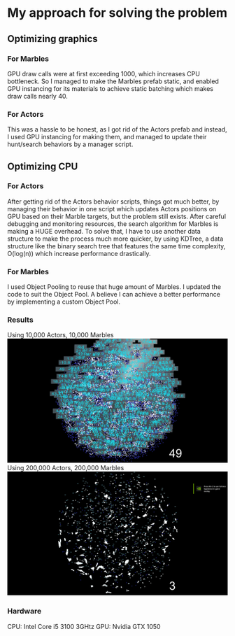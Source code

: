 # My approach for solving the problem
## Optimizing graphics
### For Marbles
GPU draw calls were at first exceeding 1000, which increases CPU bottleneck.
So I managed to make the Marbles prefab static, and enabled GPU instancing for its materials to achieve static batching which makes draw calls nearly 40.
### For Actors
This was a hassle to be honest, as I got rid of the Actors prefab and instead, I used GPU instancing for making them, and managed to update their hunt/search behaviors by a manager script.
## Optimizing CPU
### For Actors
After getting rid of the Actors behavior scripts, things got much better, by managing their behavior in one script which updates Actors positions on GPU based on their Marble targets, but the problem still exists.
After careful debugging and monitoring resources, the search algorithm for Marbles is making a HUGE overhead.
To solve that, I have to use another data structure to make the process much more quicker, by using KDTree, a data structure like the binary search tree that features the same time complexity, O(log(n)) which increase performance drastically.

### For Marbles
I used Object Pooling to reuse that huge amount of Marbles. I updated the code to suit the Object Pool. A believe I can achieve a better performance by implementing a custom Object Pool.

### Results
Using 10,000 Actors, 10,000 Marbles
![10K Bench](/benchmarks/bench%2010K.png)
Using 200,000 Actors, 200,000 Marbles
![200K Bench](/benchmarks/bench%20200K.png)

### Hardware
CPU: Intel Core i5 3100 3GHtz
GPU: Nvidia GTX 1050
